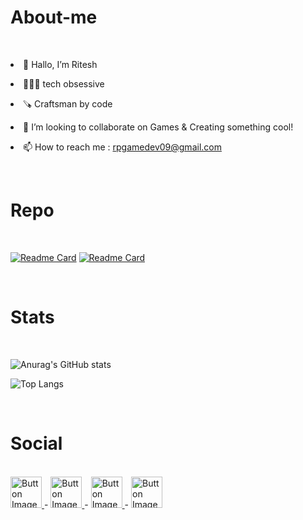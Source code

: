 # About-me
<br>
<p><li>👋 Hallo, I’m Ritesh</li></p>
<p><li>🧑🏻‍💻 tech obsessive</li></p>
<p><li>🪚 Craftsman by code</li></p>
<p><li>💞️ I’m looking to collaborate on Games & Creating something cool!</li></p>
<p><li>📫 How to reach me : <a href="https://chat.openai.com/"> rpgamedev09@gmail.com</a></li></p>
</br>


# Repo
<br>

[![Readme Card](https://github-readme-stats.vercel.app/api/pin/?username=Ambitious-Soul&repo=Ship-Shooting-Stratagy-Game)](https://github.com/anuraghazra/github-readme-stats)
[![Readme Card](https://github-readme-stats.vercel.app/api/pin/?username=Ambitious-Soul&repo=ShooterEnemyAi-)](https://github.com/anuraghazra/github-readme-stats)

</br>


# Stats
<br>

![Anurag's GitHub stats](https://github-readme-stats.vercel.app/api?username=Ambitious-Soul&show_icons=true&&bg_color=00000000)

![Top Langs](https://github-readme-stats.vercel.app/api/top-langs/?username=Ambitious-Soul&layout=compact)
 

</br>



# Social
<br>

<a href="https://www.linkedin.com/in/ritesh-patil-b17981224/">
    <img src="https://cdn-icons-png.flaticon.com/128/174/174857.png" alt="Button Image" width = "50" hight="50">
  </a> <t> - </t>  <a href="https://twitter.com/rpgamedev">
    <img src="https://cdn-icons-png.flaticon.com/128/3256/3256013.png" alt="Button Image" width = "50" hight="50">
  </a> <t> - </t>  <a href="https://www.instagram.com/rpgamedev/">
    <img src="https://cdn-icons-png.flaticon.com/128/3955/3955027.png" alt="Button Image" width = "50" hight="50">
  </a>  <t> - </t> <a href="https://discord.com/users/rpgamedev">
    <img src="https://cdn-icons-png.flaticon.com/128/2335/2335349.png" alt="Button Image" width = "50" hight="70">
  </a>

</br>
